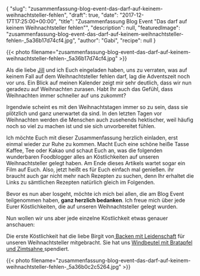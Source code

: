 {
    "slug": "zusammenfassung-blog-event-das-darf-auf-keinem-weihnachtsteller-fehlen",
    "draft": true,
    "date": "2017-12-17T17:25:00+00:00",
    "title": "Zusammenfassung Blog Event \"Das darf auf keinem Weihnachtsteller fehlen\"",
    "description": null,
    "featuredImage": "zusammenfassung-blog-event-das-darf-auf-keinem-weihnachtsteller-fehlen-_5a36b17d74cf4.jpg",
    "author": "Gabi",
    "recipe": null
}

{{< photo filename="zusammenfassung-blog-event-das-darf-auf-keinem-weihnachtsteller-fehlen-_5a36b17d74cf4.jpg" >}}


Als die liebe [Jill](http://www.kleineskuliversum.com/ "Jill") und ich Euch eingeladen haben, uns zu verraten, was auf keinem Fall auf dem Weihnachtsteller fehlen darf, lag die Adventszeit noch vor uns. Ein Blick auf meinen Kalender zeigt mir sehr deutlich, dass wir nun geradezu auf Weihnachten zurasen. Habt Ihr auch das Gefühl, dass Weihnachten immer schneller auf uns zukommt?

Irgendwie scheint es mit den Weihnachtstagen immer so zu sein, dass sie plötzlich und ganz unerwartet da sind. In den letzten Tagen vor Weihnachten werden die Menschen auch zusehends hektischer, weil häufig noch so viel zu machen ist und sie sich unvorbereitet fühlen.

Ich möchte Euch mit dieser Zusammenfassung herzlich einladen, erst einmal wieder zur Ruhe zu kommen. Macht Euch eine schöne heiße Tasse Kaffee, Tee oder Kakao und schaut Euch an, was die folgenden wunderbaren Foodblogger alles an Köstlichkeiten auf unseren Weihnachtsteller gelegt haben. Am Ende dieses Artikels wartet sogar ein Film auf Euch. Also, jetzt heißt es für Euch einfach mal genießen. ihr braucht auch gar nicht mehr nach Rezepten zu suchen, denn Ihr erhaltet die Links zu sämtlichen Rezepten natürlich gleich im Folgenden.

Bevor es nun aber losgeht, möchte ich mich bei allen, die am Blog Event teilgenommen haben, **ganz herzlich bedanken**. Ich freue mich über jede Eurer Köstlichkeiten, die auf unseren Weihnachtsteller gelegt wurden.

Nun wollen wir uns aber jede einzelne Köstlichkeit etwas genauer anschauen:

Die erste Köstlichkeit hat die liebe Birgit von[ Backen mit Leidenschaft](https://backenmitleidenschaftblog.wordpress.com/ " Backen mit Leidenschaft") für unseren Weihnachtsteller mitgebracht. Sie hat uns [Windbeutel mit Bratapfel und Zimtsahne ](https://backenmitleidenschaftblog.wordpress.com/2017/11/29/windbeutel-mit-bratapfel-und-zimtsahne/ "Windbeutel mit Bratapfel und Zimtsahne ")spendiert.

{{< photo filename="zusammenfassung-blog-event-das-darf-auf-keinem-weihnachtsteller-fehlen-_5a36b0c2c5264.jpg" >}}